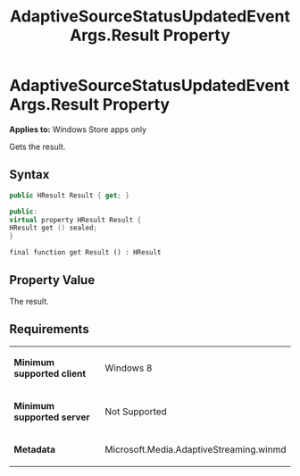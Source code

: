 ﻿---
title: AdaptiveSourceStatusUpdatedEventArgs.Result Property
TOCTitle: Result Property
ms:assetid: ec8a65b6-cae4-48c5-8795-bf60752a173e
ms:mtpsurl: https://msdn.microsoft.com/en-us/library/JJ822867(v=VS.90)
ms:contentKeyID: 50079621
ms.date: 11/19/2012
mtps_version: v=VS.90
dev_langs:
- csharp
- c++
- jscript
---

# AdaptiveSourceStatusUpdatedEventArgs.Result Property

**Applies to:** Windows Store apps only

Gets the result.

## Syntax

``` csharp
public HResult Result { get; }
```

``` c++
public:
virtual property HResult Result {
HResult get () sealed;
}
```

``` jscript
final function get Result () : HResult
```

## Property Value

The result.

## Requirements

<table>
<colgroup>
<col style="width: 50%" />
<col style="width: 50%" />
</colgroup>
<tbody>
<tr class="odd">
<td><p><strong>Minimum supported client</strong></p></td>
<td><p>Windows 8</p></td>
</tr>
<tr class="even">
<td><p><strong>Minimum supported server</strong></p></td>
<td><p>Not Supported</p></td>
</tr>
<tr class="odd">
<td><p><strong>Metadata</strong></p></td>
<td><p>Microsoft.Media.AdaptiveStreaming.winmd</p></td>
</tr>
</tbody>
</table>

